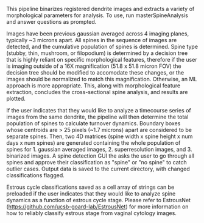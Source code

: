 This pipeline binarizes registered dendrite images and extracts a variety of morphological parameters for analysis. To use, run masterSpineAnalysis and answer questions as prompted.

Images have been previous gaussian averaged across 4 imaging planes, typically ~3 microns apart. All spines in the sequence of images are detected, and the cumulative population of spines is determined. Spine type (stubby, thin, mushroom, or filopodium) is determined by a decision tree that is highly reliant on specific morphological features, therefore if the user is imaging outside of a 16X magnification (51.8 x 51.8 micron FOV) the decision tree should be modified to accomodate these changes, or the images should be normalized to match this magnification. Otherwise, an ML approach is more appropriate. This, along with morphological feature extraction, concludes the cross-sectional spine analysis, and results are plotted.

If the user indicates that they would like to analyze a timecourse series of images from the same dendrite, the pipeline will then determine the total population of spines to calculate turnover dynamics. Boundary boxes whose centroids are > 25 pixels (~1.7 microns) apart are considered to be separate spines. Then, two 4D matrices (spine width x spine height x num days x num spines) are generated containing the whole population of spines for 1. gaussian averaged images, 2. superresolution images, and 3. binarized images. A spine detection GUI the  asks the user to go through all spines and approve their classification as "spine" or "no spine" to catch outlier cases. Output data is saved to the current directory, with changed classifications flagged. 

Estrous cycle classifications saved as a cell array of strings can be preloaded if the user indicates that they would like to analyze spine dynamics as a function of estrous cycle stage. Please refer to EstrousNet (https://github.com/ucsb-goard-lab/EstrousNet) for more information on how to reliably classify estrous stage from vaginal cytology images.
